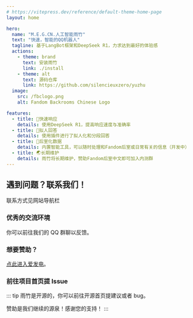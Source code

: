 ```yaml
---
# https://vitepress.dev/reference/default-theme-home-page
layout: home

hero:
  name: "M.E.G.CN.人工智能雨竹"
  text: "快速，智能的QQ机器人"
  tagline: 基于LangBot框架和DeepSeek R1，力求达到最好的体验感
  actions:
    - theme: brand
      text: 安装雨竹
      link: ./install
    - theme: alt
      text: 源码仓库
      link: https://github.com/silencieuxzero/yuzhu
  image:
    src: /fbclogo.png
    alt: Fandom Backrooms Chinese Logo

features:
  - title: 🌈快速响应
    details: 使用DeepSeek R1，提高响应速度与准确率
  - title: 🏡拟人回答
    details: 使用插件进行了拟人化和分段回答
  - title: 📌后室化数据
    details: 内置智能工具，可以随时处理和Fandom后室或日常有关的信息（开发中）
  - title: 🌏长期维护
    details: 雨竹将长期维护，赞助Fandom后室中文即可加入内测群
---
```


<!--## 图片展示

<el-carousel type="card" height="24vw" indicator-position="none">
  <el-carousel-item v-for="item, k in previewSrcList" :key="item">
    <el-image preview-teleported :preview-src-list="previewSrcList" :src="item" :initial-index="k" />
  </el-carousel-item>
</el-carousel>-->

## 遇到问题？联系我们！

联系方式见网站导航栏

### 优秀的交流环境

你可以前往我们的 QQ 群聊以反馈。

### 想要赞助？

[点此进入爱发电](https://afdian.com/a/backrooms_fandom_cn)。

### 前往项目首页提 Issue
::: tip 雨竹是开源的，你可以前往开源首页提建议或者 bug。

赞助是我们继续的源泉！感谢您的支持！
:::
<script setup>
import { ElCarousel, ElCarouselItem, ElImage, ElImageViewer } from 'element-plus';

const previewSrcList = [
  '/1.png',
  '/2.png',
  '/3.png',
  '/4.png',
  '/5.png',
  '/6.png',
];
</script>
